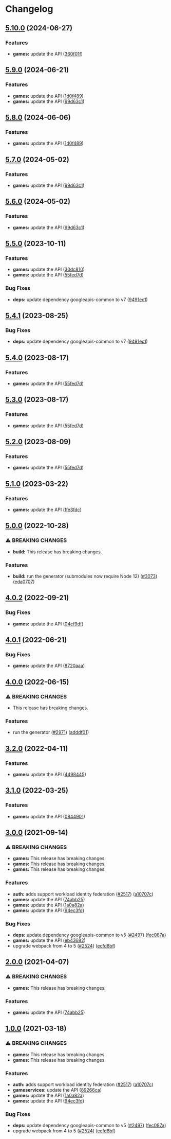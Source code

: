 # Changelog

## [5.10.0](https://github.com/googleapis/google-api-nodejs-client/compare/games-v5.9.0...games-v5.10.0) (2024-06-27)


### Features

* **games:** update the API ([360f01f](https://github.com/googleapis/google-api-nodejs-client/commit/360f01f66da803af0fbc5b1b09047dd4288de9ef))

## [5.9.0](https://github.com/googleapis/google-api-nodejs-client/compare/games-v5.8.0...games-v5.9.0) (2024-06-21)


### Features

* **games:** update the API ([1d0f489](https://github.com/googleapis/google-api-nodejs-client/commit/1d0f48983d81059a1a9252a28d2baebc26b31ab1))
* **games:** update the API ([99d63c1](https://github.com/googleapis/google-api-nodejs-client/commit/99d63c1ce9e7a141ce34ca9ab3b85e7c24413357))

## [5.8.0](https://github.com/googleapis/google-api-nodejs-client/compare/games-v5.7.0...games-v5.8.0) (2024-06-06)


### Features

* **games:** update the API ([1d0f489](https://github.com/googleapis/google-api-nodejs-client/commit/1d0f48983d81059a1a9252a28d2baebc26b31ab1))

## [5.7.0](https://github.com/googleapis/google-api-nodejs-client/compare/games-v5.6.0...games-v5.7.0) (2024-05-02)


### Features

* **games:** update the API ([99d63c1](https://github.com/googleapis/google-api-nodejs-client/commit/99d63c1ce9e7a141ce34ca9ab3b85e7c24413357))

## [5.6.0](https://github.com/googleapis/google-api-nodejs-client/compare/games-v5.5.0...games-v5.6.0) (2024-05-02)


### Features

* **games:** update the API ([99d63c1](https://github.com/googleapis/google-api-nodejs-client/commit/99d63c1ce9e7a141ce34ca9ab3b85e7c24413357))

## [5.5.0](https://github.com/googleapis/google-api-nodejs-client/compare/games-v5.4.1...games-v5.5.0) (2023-10-11)


### Features

* **games:** update the API ([30dc810](https://github.com/googleapis/google-api-nodejs-client/commit/30dc8101b3869c2bcc397a6b49d9a14f5df291b8))
* **games:** update the API ([55fed7d](https://github.com/googleapis/google-api-nodejs-client/commit/55fed7d4ec12c70cba143039fdbb5e45b3fcd526))


### Bug Fixes

* **deps:** update dependency googleapis-common to v7 ([9491ec1](https://github.com/googleapis/google-api-nodejs-client/commit/9491ec1cdc3c413e7d73edcfcd59cf5c28a7c855))

## [5.4.1](https://github.com/googleapis/google-api-nodejs-client/compare/games-v5.4.0...games-v5.4.1) (2023-08-25)


### Bug Fixes

* **deps:** update dependency googleapis-common to v7 ([9491ec1](https://github.com/googleapis/google-api-nodejs-client/commit/9491ec1cdc3c413e7d73edcfcd59cf5c28a7c855))

## [5.4.0](https://github.com/googleapis/google-api-nodejs-client/compare/games-v5.3.0...games-v5.4.0) (2023-08-17)


### Features

* **games:** update the API ([55fed7d](https://github.com/googleapis/google-api-nodejs-client/commit/55fed7d4ec12c70cba143039fdbb5e45b3fcd526))

## [5.3.0](https://github.com/googleapis/google-api-nodejs-client/compare/games-v5.2.0...games-v5.3.0) (2023-08-17)


### Features

* **games:** update the API ([55fed7d](https://github.com/googleapis/google-api-nodejs-client/commit/55fed7d4ec12c70cba143039fdbb5e45b3fcd526))

## [5.2.0](https://github.com/googleapis/google-api-nodejs-client/compare/games-v5.1.0...games-v5.2.0) (2023-08-09)


### Features

* **games:** update the API ([55fed7d](https://github.com/googleapis/google-api-nodejs-client/commit/55fed7d4ec12c70cba143039fdbb5e45b3fcd526))

## [5.1.0](https://github.com/googleapis/google-api-nodejs-client/compare/games-v5.0.0...games-v5.1.0) (2023-03-22)


### Features

* **games:** update the API ([ffe3fdc](https://github.com/googleapis/google-api-nodejs-client/commit/ffe3fdc274f32fb3784c60eeb5f373a5d8805107))

## [5.0.0](https://github.com/googleapis/google-api-nodejs-client/compare/games-v4.0.2...games-v5.0.0) (2022-10-28)


### ⚠ BREAKING CHANGES

* **build:** This release has breaking changes.

### Features

* **build:** run the generator (submodules now require Node 12) ([#3073](https://github.com/googleapis/google-api-nodejs-client/issues/3073)) ([eda0707](https://github.com/googleapis/google-api-nodejs-client/commit/eda07079dadab46a80b6f9ede618f4f43030169e))

## [4.0.2](https://github.com/googleapis/google-api-nodejs-client/compare/games-v4.0.1...games-v4.0.2) (2022-09-21)


### Bug Fixes

* **games:** update the API ([04cf9df](https://github.com/googleapis/google-api-nodejs-client/commit/04cf9df794de8c94cc3b623158731d4cb5947b1a))

## [4.0.1](https://github.com/googleapis/google-api-nodejs-client/compare/games-v4.0.0...games-v4.0.1) (2022-06-21)


### Bug Fixes

* **games:** update the API ([8720aaa](https://github.com/googleapis/google-api-nodejs-client/commit/8720aaa9596f38eff45f43ac4c9c26d4fcaae968))

## [4.0.0](https://github.com/googleapis/google-api-nodejs-client/compare/games-v3.2.0...games-v4.0.0) (2022-06-15)


### ⚠ BREAKING CHANGES

* This release has breaking changes.

### Features

* run the generator ([#2971](https://github.com/googleapis/google-api-nodejs-client/issues/2971)) ([adddf01](https://github.com/googleapis/google-api-nodejs-client/commit/adddf018e7cb73adab7341053dd80d72c5a6248d))

## [3.2.0](https://github.com/googleapis/google-api-nodejs-client/compare/games-v3.1.0...games-v3.2.0) (2022-04-11)


### Features

* **games:** update the API ([4498445](https://github.com/googleapis/google-api-nodejs-client/commit/449844560a5147a7d0ad9ea077a5df730382057c))

## [3.1.0](https://github.com/googleapis/google-api-nodejs-client/compare/games-v3.0.0...games-v3.1.0) (2022-03-25)


### Features

* **games:** update the API ([0844901](https://github.com/googleapis/google-api-nodejs-client/commit/0844901d343bb6c76e4091bd1fb97c3f86db5e35))

## [3.0.0](https://www.github.com/googleapis/google-api-nodejs-client/compare/games-v2.0.0...games-v3.0.0) (2021-09-14)


### ⚠ BREAKING CHANGES

* **games:** This release has breaking changes.
* **games:** This release has breaking changes.
* **games:** This release has breaking changes.

### Features

* **auth:** adds support workload identity federation ([#2517](https://www.github.com/googleapis/google-api-nodejs-client/issues/2517)) ([a10707c](https://www.github.com/googleapis/google-api-nodejs-client/commit/a10707c477759e7c9ef6360a2fe800856fb600c1))
* **games:** update the API ([74abb25](https://www.github.com/googleapis/google-api-nodejs-client/commit/74abb2576f22ab68136093ad1741a7b009a30aa9))
* **games:** update the API ([1a0a82a](https://www.github.com/googleapis/google-api-nodejs-client/commit/1a0a82a7ee82905474cb5d7e467265ea6a807dc8))
* **games:** update the API ([94ec3fd](https://www.github.com/googleapis/google-api-nodejs-client/commit/94ec3fd5c56aef2a0c872f256c90d82cb23cff7c))


### Bug Fixes

* **deps:** update dependency googleapis-common to v5 ([#2497](https://www.github.com/googleapis/google-api-nodejs-client/issues/2497)) ([fec087a](https://www.github.com/googleapis/google-api-nodejs-client/commit/fec087abcf3d994dd41c3ffa0a0c12b1f9f09dae))
* **games:** update the API ([eb43682](https://www.github.com/googleapis/google-api-nodejs-client/commit/eb43682a29efd201f34630a264ad8efde806da8a))
* upgrade webpack from 4 to 5  ([#2524](https://www.github.com/googleapis/google-api-nodejs-client/issues/2524)) ([ecfd8bf](https://www.github.com/googleapis/google-api-nodejs-client/commit/ecfd8bfcd06e1beabff7ec9a8c4000222379eb8d))

## [2.0.0](https://www.github.com/googleapis/google-api-nodejs-client/compare/games-v1.0.0...games-v2.0.0) (2021-04-07)


### ⚠ BREAKING CHANGES

* **games:** This release has breaking changes.

### Features

* **games:** update the API ([74abb25](https://www.github.com/googleapis/google-api-nodejs-client/commit/74abb2576f22ab68136093ad1741a7b009a30aa9))

## [1.0.0](https://www.github.com/googleapis/google-api-nodejs-client/compare/games-v0.1.0...games-v1.0.0) (2021-03-18)


### ⚠ BREAKING CHANGES

* **games:** This release has breaking changes.
* **games:** This release has breaking changes.

### Features

* **auth:** adds support workload identity federation ([#2517](https://www.github.com/googleapis/google-api-nodejs-client/issues/2517)) ([a10707c](https://www.github.com/googleapis/google-api-nodejs-client/commit/a10707c477759e7c9ef6360a2fe800856fb600c1))
* **gameservices:** update the API ([89266ca](https://www.github.com/googleapis/google-api-nodejs-client/commit/89266caeea857534d2b3e5e562a7cb94a68e05ff))
* **games:** update the API ([1a0a82a](https://www.github.com/googleapis/google-api-nodejs-client/commit/1a0a82a7ee82905474cb5d7e467265ea6a807dc8))
* **games:** update the API ([94ec3fd](https://www.github.com/googleapis/google-api-nodejs-client/commit/94ec3fd5c56aef2a0c872f256c90d82cb23cff7c))


### Bug Fixes

* **deps:** update dependency googleapis-common to v5 ([#2497](https://www.github.com/googleapis/google-api-nodejs-client/issues/2497)) ([fec087a](https://www.github.com/googleapis/google-api-nodejs-client/commit/fec087abcf3d994dd41c3ffa0a0c12b1f9f09dae))
* upgrade webpack from 4 to 5  ([#2524](https://www.github.com/googleapis/google-api-nodejs-client/issues/2524)) ([ecfd8bf](https://www.github.com/googleapis/google-api-nodejs-client/commit/ecfd8bfcd06e1beabff7ec9a8c4000222379eb8d))
